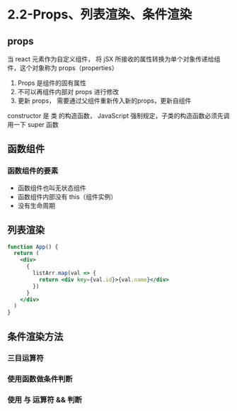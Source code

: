# 2.2-Props、列表渲染、条件渲染

## props

当 react 元素作为自定义组件， 将 jSX 所接收的属性转换为单个对象传递给组件，这个对象称为 props（properties）

1. Props 是组件的固有属性
2. 不可以再组件内部对 props 进行修改
3. 更新 props， 需要通过父组件重新传入新的props，更新自组件


constructor 是 类 的构造函数， JavaScript 强制规定，子类的构造函数必须先调用一下 super 函数

## 函数组件

### 函数组件的要素

* 函数组件也叫无状态组件
* 函数组件内部没有 this（组件实例）
* 没有生命周期

## 列表渲染

```jsx
function App() {
  return (
    <div>
      {
        listArr.map(val => {
          return <div key={val.id}>{val.name}</div>
        })
      }
    </div>
  )
}
```

## 条件渲染方法

### 三目运算符

### 使用函数做条件判断

### 使用 与 运算符 && 判断